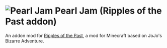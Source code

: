 # ![Pearl Jam](https://cdn.discordapp.com/attachments/724983669114142751/1255569841809526876/logo.png?ex=667d9c09&is=667c4a89&hm=e38824a94fe5ad60cecfa2896c71f2e880e3e9fb386f29c1224e6051c4b5f23b&) Pearl Jam (Ripples of the Past addon)
An addon mod for [Ripples of the Past](https://github.com/StandoByte/Ripples-of-the-Past), a mod for Minecraft based on JoJo's Bizarre Adventure.
